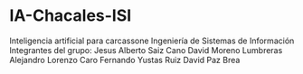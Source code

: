 ﻿IA-Chacales-ISI
===============

Inteligencia artificial para carcassone Ingeniería de Sistemas de Información
Integrantes del grupo:
Jesus Alberto Saiz Cano
David Moreno Lumbreras
Alejandro Lorenzo Caro
Fernando Yustas Ruiz
David Paz Brea
